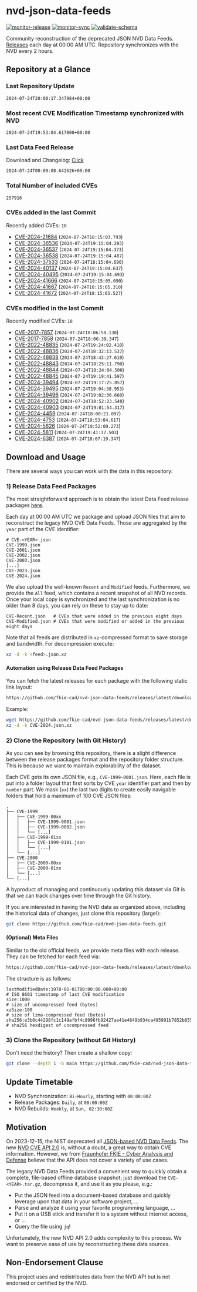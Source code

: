 # nvd-json-data-feeds

[![monitor-release](https://github.com/fkie-cad/nvd-json-data-feeds/actions/workflows/monitor_release.yml/badge.svg)](https://github.com/fkie-cad/nvd-json-data-feeds/actions/workflows/monitor_release.yml)
[![monitor-sync](https://github.com/fkie-cad/nvd-json-data-feeds/actions/workflows/monitor_sync.yml/badge.svg)](https://github.com/fkie-cad/nvd-json-data-feeds/actions/workflows/monitor_sync.yml)
[![validate-schema](https://github.com/fkie-cad/nvd-json-data-feeds/actions/workflows/validate_schema.yml/badge.svg)](https://github.com/fkie-cad/nvd-json-data-feeds/actions/workflows/validate_schema.yml)

Community reconstruction of the deprecated JSON NVD Data Feeds.
[Releases](https://github.com/fkie-cad/nvd-json-data-feeds/releases/latest) each day at 00:00 AM UTC.
Repository synchronizes with the NVD every 2 hours.

## Repository at a Glance

### Last Repository Update

```plain
2024-07-24T20:00:17.347984+00:00
```

### Most recent CVE Modification Timestamp synchronized with NVD

```plain
2024-07-24T19:53:04.617000+00:00
```

### Last Data Feed Release

Download and Changelog: [Click](https://github.com/fkie-cad/nvd-json-data-feeds/releases/latest)

```plain
2024-07-24T00:00:08.642626+00:00
```

### Total Number of included CVEs

```plain
257916
```

### CVEs added in the last Commit

Recently added CVEs: `10`

- [CVE-2024-21684](CVE-2024/CVE-2024-216xx/CVE-2024-21684.json) (`2024-07-24T18:15:03.793`)
- [CVE-2024-36536](CVE-2024/CVE-2024-365xx/CVE-2024-36536.json) (`2024-07-24T19:15:04.293`)
- [CVE-2024-36537](CVE-2024/CVE-2024-365xx/CVE-2024-36537.json) (`2024-07-24T19:15:04.373`)
- [CVE-2024-36538](CVE-2024/CVE-2024-365xx/CVE-2024-36538.json) (`2024-07-24T19:15:04.487`)
- [CVE-2024-37533](CVE-2024/CVE-2024-375xx/CVE-2024-37533.json) (`2024-07-24T18:15:04.690`)
- [CVE-2024-40137](CVE-2024/CVE-2024-401xx/CVE-2024-40137.json) (`2024-07-24T19:15:04.637`)
- [CVE-2024-40495](CVE-2024/CVE-2024-404xx/CVE-2024-40495.json) (`2024-07-24T19:15:04.693`)
- [CVE-2024-41666](CVE-2024/CVE-2024-416xx/CVE-2024-41666.json) (`2024-07-24T18:15:05.090`)
- [CVE-2024-41667](CVE-2024/CVE-2024-416xx/CVE-2024-41667.json) (`2024-07-24T18:15:05.310`)
- [CVE-2024-41672](CVE-2024/CVE-2024-416xx/CVE-2024-41672.json) (`2024-07-24T18:15:05.527`)


### CVEs modified in the last Commit

Recently modified CVEs: `18`

- [CVE-2017-7857](CVE-2017/CVE-2017-78xx/CVE-2017-7857.json) (`2024-07-24T18:06:58.130`)
- [CVE-2017-7858](CVE-2017/CVE-2017-78xx/CVE-2017-7858.json) (`2024-07-24T18:06:39.347`)
- [CVE-2022-48835](CVE-2022/CVE-2022-488xx/CVE-2022-48835.json) (`2024-07-24T19:24:02.410`)
- [CVE-2022-48836](CVE-2022/CVE-2022-488xx/CVE-2022-48836.json) (`2024-07-24T18:32:13.537`)
- [CVE-2022-48838](CVE-2022/CVE-2022-488xx/CVE-2022-48838.json) (`2024-07-24T18:43:27.610`)
- [CVE-2022-48843](CVE-2022/CVE-2022-488xx/CVE-2022-48843.json) (`2024-07-24T18:25:11.790`)
- [CVE-2022-48844](CVE-2022/CVE-2022-488xx/CVE-2022-48844.json) (`2024-07-24T18:24:04.500`)
- [CVE-2022-48845](CVE-2022/CVE-2022-488xx/CVE-2022-48845.json) (`2024-07-24T19:19:41.597`)
- [CVE-2024-39494](CVE-2024/CVE-2024-394xx/CVE-2024-39494.json) (`2024-07-24T19:17:25.057`)
- [CVE-2024-39495](CVE-2024/CVE-2024-394xx/CVE-2024-39495.json) (`2024-07-24T19:04:38.953`)
- [CVE-2024-39496](CVE-2024/CVE-2024-394xx/CVE-2024-39496.json) (`2024-07-24T19:02:36.660`)
- [CVE-2024-40902](CVE-2024/CVE-2024-409xx/CVE-2024-40902.json) (`2024-07-24T18:52:23.540`)
- [CVE-2024-40903](CVE-2024/CVE-2024-409xx/CVE-2024-40903.json) (`2024-07-24T19:01:54.317`)
- [CVE-2024-4459](CVE-2024/CVE-2024-44xx/CVE-2024-4459.json) (`2024-07-24T18:00:21.097`)
- [CVE-2024-4753](CVE-2024/CVE-2024-47xx/CVE-2024-4753.json) (`2024-07-24T19:53:04.617`)
- [CVE-2024-5626](CVE-2024/CVE-2024-56xx/CVE-2024-5626.json) (`2024-07-24T19:52:09.273`)
- [CVE-2024-5811](CVE-2024/CVE-2024-58xx/CVE-2024-5811.json) (`2024-07-24T19:41:17.503`)
- [CVE-2024-6387](CVE-2024/CVE-2024-63xx/CVE-2024-6387.json) (`2024-07-24T18:07:19.347`)


## Download and Usage

There are several ways you can work with the data in this repository:

### 1) Release Data Feed Packages

The most straightforward approach is to obtain the latest Data Feed release packages [here](https://github.com/fkie-cad/nvd-json-data-feeds/releases/latest).

Each day at 00:00 AM UTC we package and upload JSON files that aim to reconstruct the legacy NVD CVE Data Feeds.
Those are aggregated by the `year` part of the CVE identifier:

```
# CVE-<YEAR>.json
CVE-1999.json
CVE-2001.json
CVE-2002.json
CVE-2003.json
[...]
CVE-2023.json
CVE-2024.json
```

We also upload the well-known `Recent` and `Modified` feeds.
Furthermore, we provide the `All` feed, which contains a recent snapshot of all NVD records.
Once your local copy is synchronized and the last synchronization is no older than 8 days, you can rely on these to stay up to date:

```plain
CVE-Recent.json   # CVEs that were added in the previous eight days
CVE-Modified.json # CVEs that were modified or added in the previous eight days
```

Note that all feeds are distributed in `xz`-compressed format to save storage and bandwidth.
For decompression execute:

```sh
xz -d -k <feed>.json.xz
```

#### Automation using Release Data Feed Packages

You can fetch the latest releases for each package with the following static link layout:

```sh
https://github.com/fkie-cad/nvd-json-data-feeds/releases/latest/download/CVE-<YEAR>.json.xz
```

Example:

```sh
wget https://github.com/fkie-cad/nvd-json-data-feeds/releases/latest/download/CVE-2024.json.xz
xz -d -k CVE-2024.json.xz
```

### 2) Clone the Repository (with Git History)

As you can see by browsing this repository, there is a slight difference between the release packages format and the repository folder structure.
This is because we want to maintain explorability of the dataset.

Each CVE gets its own JSON file, e.g., `CVE-1999-0001.json`.
Here, each file is put into a folder layout that first sorts by CVE `year` identifier part and then by `number` part.
We mask (`xx`) the last two digits to create easily navigable folders that hold a maximum of 100 CVE JSON files:

```plain
.
├── CVE-1999
│   ├── CVE-1999-00xx
│   │   ├── CVE-1999-0001.json
│   │   ├── CVE-1999-0002.json
│   │   └── [...]
│   ├── CVE-1999-01xx
│   │   ├── CVE-1999-0101.json
│   │   └── [...]
│   └── [...]
├── CVE-2000
│   ├── CVE-2000-00xx
│   ├── CVE-2000-01xx
│   └── [...]
└── [...]
```

A byproduct of managing and continuously updating this dataset via Git is that we can track changes over time through the Git history.

If you are interested in having the NVD data as organized above, including the historical data of changes, just clone this repository (large!):

```sh
git clone https://github.com/fkie-cad/nvd-json-data-feeds.git
```

#### (Optional) Meta Files

Similar to the old official feeds, we provide meta files with each release. They can be fetched for each feed via:

```sh
https://github.com/fkie-cad/nvd-json-data-feeds/releases/latest/download/CVE-<YEAR>.meta
```

The structure is as follows:

```plain
lastModifiedDate:1970-01-01T00:00:00.000+00:00                          # ISO 8601 timestamp of last CVE modification
size:1000                                                               # size of uncompressed feed (bytes)
xzSize:100                                                              # size of lzma-compressed feed (bytes)
sha256:e3b0c44298fc1c149afbf4c8996fb92427ae41e4649b934ca495991b7852b855 # sha256 hexdigest of uncompressed feed
```

### 3) Clone the Repository (without Git History)

Don't need the history? Then create a shallow copy:

```sh
git clone --depth 1 -b main https://github.com/fkie-cad/nvd-json-data-feeds.git
```


## Update Timetable

* NVD Synchronization: `Bi-Hourly`, starting with `00:00:00Z`
* Release Packages: `Daily`, at `00:00:00Z`
* NVD Rebuilds: `Weekly`, at `Sun, 02:30:00Z`


## Motivation

On 2023-12-15, the NIST deprecated all [JSON-based NVD Data Feeds](https://nvd.nist.gov/vuln/data-feeds#divRetirementBanner-1).
The new [NVD CVE API 2.0](https://nvd.nist.gov/developers/vulnerabilities) is, without a doubt, a great way to obtain CVE information.
However, we from [Fraunhofer FKIE - Cyber Analysis and Defense](https://www.fkie.fraunhofer.de/en/departments/cad.html) believe that the API does not cover a variety of use cases.

The legacy NVD Data Feeds provided a convenient way to quickly obtain a complete, file-based offline database snapshot; just download the `CVE-<YEAR>.tar.gz`, decompress it, and use it as you please, e.g.:

- Put the JSON feed into a document-based database and quickly leverage upon that data in your software project, ...
- Parse and analyze it using your favorite programming language, ...
- Put it on a USB stick and transfer it to a system without internet access, or ...
- Query the file using `jq`!

Unfortunately, the new NVD API 2.0 adds complexity to this process.
We want to preserve ease of use by reconstructing these data sources.

## Non-Endorsement Clause

This project uses and redistributes data from the NVD API but is not endorsed or certified by the NVD.
